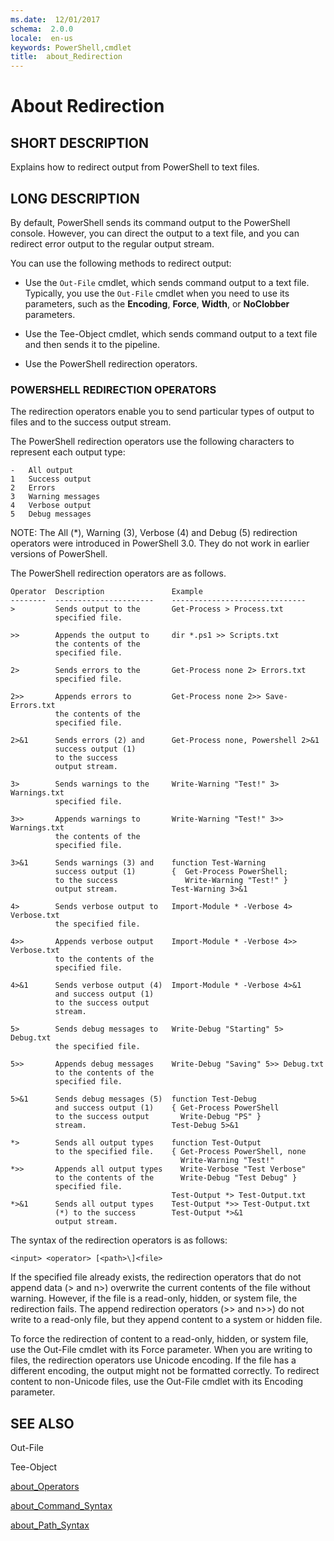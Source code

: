 ```yaml
---
ms.date:  12/01/2017
schema:  2.0.0
locale:  en-us
keywords: PowerShell,cmdlet
title:  about_Redirection
---
```

# About Redirection

## SHORT DESCRIPTION

Explains how to redirect output from PowerShell to text files.

## LONG DESCRIPTION

By default, PowerShell sends its command output to the PowerShell console.
However, you can direct the output to a text file, and you can redirect error
output to the regular output stream.

You can use the following methods to redirect output:

- Use the `Out-File` cmdlet, which sends command output to a text file.
  Typically, you use the `Out-File` cmdlet when you need to use its parameters,
  such as the **Encoding**, **Force**, **Width**, or **NoClobber** parameters.

- Use the Tee-Object cmdlet, which sends command output to a text file and
  then sends it to the pipeline.

- Use the PowerShell redirection operators.

### POWERSHELL REDIRECTION OPERATORS

The redirection operators enable you to send particular types of output to
files and to the success output stream.

The PowerShell redirection operators use the following characters to represent
each output type:

```
-   All output
1   Success output
2   Errors
3   Warning messages
4   Verbose output
5   Debug messages
```

NOTE: The All (\*), Warning (3), Verbose (4) and Debug (5) redirection
operators were introduced in PowerShell 3.0. They do not work in earlier
versions of PowerShell.

The PowerShell redirection operators are as follows.

```
Operator  Description               Example
--------  ----------------------    ------------------------------
>         Sends output to the       Get-Process > Process.txt
          specified file.

>>        Appends the output to     dir *.ps1 >> Scripts.txt
          the contents of the
          specified file.

2>        Sends errors to the       Get-Process none 2> Errors.txt
          specified file.

2>>       Appends errors to         Get-Process none 2>> Save-Errors.txt
          the contents of the
          specified file.

2>&1      Sends errors (2) and      Get-Process none, Powershell 2>&1
          success output (1)
          to the success
          output stream.

3>        Sends warnings to the     Write-Warning "Test!" 3> Warnings.txt
          specified file.

3>>       Appends warnings to       Write-Warning "Test!" 3>> Warnings.txt
          the contents of the
          specified file.

3>&1      Sends warnings (3) and    function Test-Warning
          success output (1)        {  Get-Process PowerShell;
          to the success               Write-Warning "Test!" }
          output stream.            Test-Warning 3>&1

4>        Sends verbose output to   Import-Module * -Verbose 4> Verbose.txt
          the specified file.

4>>       Appends verbose output    Import-Module * -Verbose 4>> Verbose.txt
          to the contents of the
          specified file.

4>&1      Sends verbose output (4)  Import-Module * -Verbose 4>&1
          and success output (1)
          to the success output
          stream.

5>        Sends debug messages to   Write-Debug "Starting" 5> Debug.txt
          the specified file.

5>>       Appends debug messages    Write-Debug "Saving" 5>> Debug.txt
          to the contents of the
          specified file.

5>&1      Sends debug messages (5)  function Test-Debug
          and success output (1)    { Get-Process PowerShell
          to the success output       Write-Debug "PS" }
          stream.                   Test-Debug 5>&1

*>        Sends all output types    function Test-Output
          to the specified file.    { Get-Process PowerShell, none
                                      Write-Warning "Test!"
*>>       Appends all output types    Write-Verbose "Test Verbose"
          to the contents of the      Write-Debug "Test Debug" }
          specified file.
                                    Test-Output *> Test-Output.txt
*>&1      Sends all output types    Test-Output *>> Test-Output.txt
          (*) to the success        Test-Output *>&1
          output stream.
```

The syntax of the redirection operators is as follows:

```
<input> <operator> [<path>\]<file>
```

If the specified file already exists, the redirection operators that do not
append data (> and n>) overwrite the current contents of the file without
warning. However, if the file is a read-only, hidden, or system file, the
redirection fails. The append redirection operators (>> and n>>) do not write
to a read-only file, but they append content to a system or hidden file.

To force the redirection of content to a read-only, hidden, or system file,
use the Out-File cmdlet with its Force parameter. When you are writing to
files, the redirection operators use Unicode encoding. If the file has a
different encoding, the output might not be formatted correctly. To redirect
content to non-Unicode files, use the Out-File cmdlet with its Encoding
parameter.

## SEE ALSO

Out-File

Tee-Object

[about_Operators](about_Operators.md)

[about_Command_Syntax](about_Command_Syntax.md)

[about_Path_Syntax](about_Path_Syntax.md)